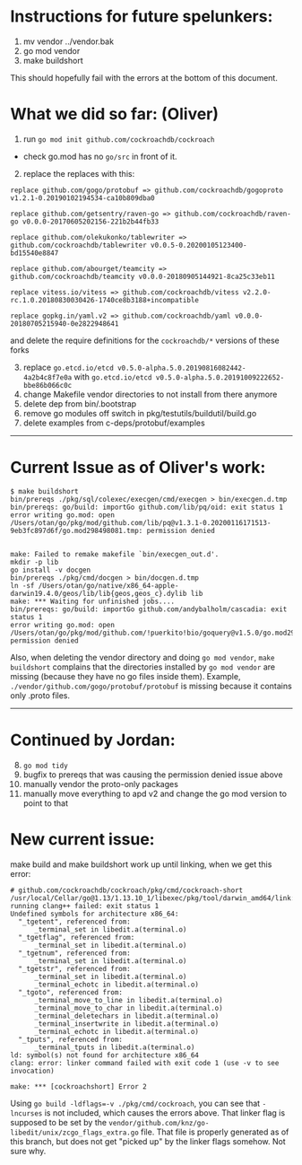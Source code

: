 # Instructions for future spelunkers:

1. mv vendor ../vendor.bak
2. go mod vendor
3. make buildshort

This should hopefully fail with the errors at the bottom of this document.

# What we did so far: (Oliver)

1. run `go mod init github.com/cockroachdb/cockroach`
* check go.mod has no `go/src` in front of it.

2. replace the replaces with this:
```
replace github.com/gogo/protobuf => github.com/cockroachdb/gogoproto v1.2.1-0.20190102194534-ca10b809dba0

replace github.com/getsentry/raven-go => github.com/cockroachdb/raven-go v0.0.0-20170605202156-221b2b44fb33

replace github.com/olekukonko/tablewriter => github.com/cockroachdb/tablewriter v0.0.5-0.20200105123400-bd15540e8847

replace github.com/abourget/teamcity => github.com/cockroachdb/teamcity v0.0.0-20180905144921-8ca25c33eb11

replace vitess.io/vitess => github.com/cockroachdb/vitess v2.2.0-rc.1.0.20180830030426-1740ce8b3188+incompatible

replace gopkg.in/yaml.v2 => github.com/cockroachdb/yaml v0.0.0-20180705215940-0e2822948641
```

and delete the require definitions for the `cockroachdb/*` versions of these forks

3. replace `go.etcd.io/etcd v0.5.0-alpha.5.0.20190816082442-4a2b4c8f7e0a` with `go.etcd.io/etcd v0.5.0-alpha.5.0.20191009222652-bbe86b066c0c`
4. change Makefile vendor directories to not install from there anymore
5. delete dep from bin/.bootstrap
6. remove go modules off switch in pkg/testutils/buildutil/build.go
7. delete examples from c-deps/protobuf/examples

----

# Current Issue as of Oliver's work:

```
$ make buildshort
bin/prereqs ./pkg/sql/colexec/execgen/cmd/execgen > bin/execgen.d.tmp
bin/prereqs: go/build: importGo github.com/lib/pq/oid: exit status 1
error writing go.mod: open /Users/otan/go/pkg/mod/github.com/lib/pq@v1.3.1-0.20200116171513-9eb3fc897d6f/go.mod298498081.tmp: permission denied


make: Failed to remake makefile `bin/execgen_out.d'.
mkdir -p lib
go install -v docgen
bin/prereqs ./pkg/cmd/docgen > bin/docgen.d.tmp
ln -sf /Users/otan/go/native/x86_64-apple-darwin19.4.0/geos/lib/lib{geos,geos_c}.dylib lib
make: *** Waiting for unfinished jobs....
bin/prereqs: go/build: importGo github.com/andybalholm/cascadia: exit status 1
error writing go.mod: open /Users/otan/go/pkg/mod/github.com/!puerkito!bio/goquery@v1.5.0/go.mod298498081.tmp: permission denied
```

Also, when deleting the vendor directory and doing `go mod vendor`, `make buildshort` complains that the directories installed by `go mod vendor` are missing (because they have no go files inside them). Example, `./vendor/github.com/gogo/protobuf/protobuf` is missing because it contains only .proto files. 

----

# Continued by Jordan:

8. `go mod tidy`
9. bugfix to prereqs that was causing the permission denied issue above
10. manually vendor the proto-only packages
11. manually move everything to apd v2 and change the go mod version to point to that

# New current issue:

make build and make buildshort work up until linking, when we get this error:

```
# github.com/cockroachdb/cockroach/pkg/cmd/cockroach-short
/usr/local/Cellar/go@1.13/1.13.10_1/libexec/pkg/tool/darwin_amd64/link: running clang++ failed: exit status 1
Undefined symbols for architecture x86_64:
  "_tgetent", referenced from:
      _terminal_set in libedit.a(terminal.o)
  "_tgetflag", referenced from:
      _terminal_set in libedit.a(terminal.o)
  "_tgetnum", referenced from:
      _terminal_set in libedit.a(terminal.o)
  "_tgetstr", referenced from:
      _terminal_set in libedit.a(terminal.o)
      _terminal_echotc in libedit.a(terminal.o)
  "_tgoto", referenced from:
      _terminal_move_to_line in libedit.a(terminal.o)
      _terminal_move_to_char in libedit.a(terminal.o)
      _terminal_deletechars in libedit.a(terminal.o)
      _terminal_insertwrite in libedit.a(terminal.o)
      _terminal_echotc in libedit.a(terminal.o)
  "_tputs", referenced from:
      _terminal_tputs in libedit.a(terminal.o)
ld: symbol(s) not found for architecture x86_64
clang: error: linker command failed with exit code 1 (use -v to see invocation)

make: *** [cockroachshort] Error 2
```

Using `go build -ldflags=-v ./pkg/cmd/cockroach`, you can see that `-lncurses`
is not included, which causes the errors above. That linker flag is supposed to
be set by the `vendor/github.com/knz/go-libedit/unix/zcgo_flags_extra.go` file.
That file is properly generated as of this branch, but does not get "picked up"
by the linker flags somehow. Not sure why.
